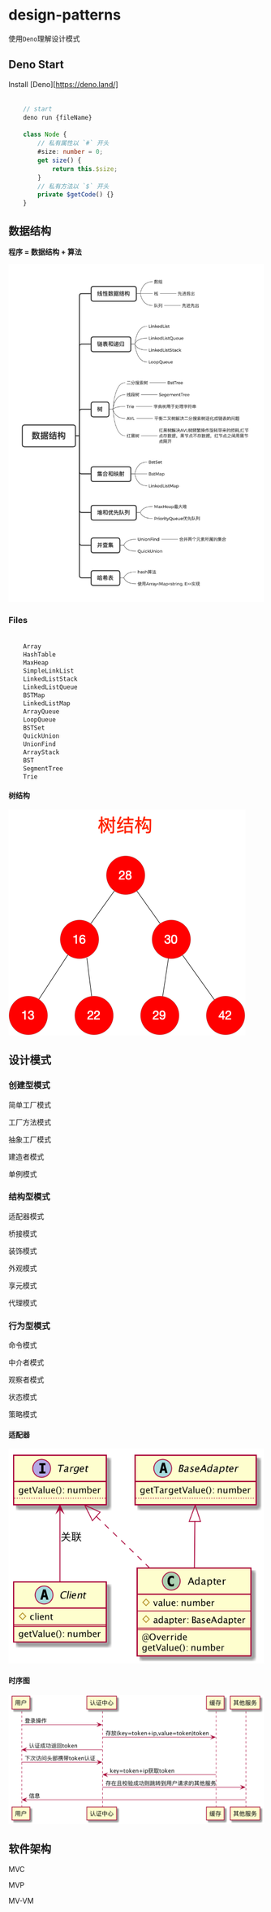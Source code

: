 # design-patterns

使用`Deno`理解设计模式

## Deno Start

Install [Deno][https://deno.land/]

```typescript

    // start
    deno run {fileName}

    class Node {
        // 私有属性以 `#` 开头
        #size: number = 0;
        get size() {
            return this.$size;
        }
        // 私有方法以 `$` 开头
        private $getCode() {}
    }

```

## 数据结构

**程序 = 数据结构 + 算法**

<img src=".github/data-structure.png" alt="data-structure">

### Files

```shell script
    
    Array
    HashTable
    MaxHeap
    SimpleLinkList
    LinkedListStack
    LinkedListQueue
    BSTMap
    LinkedListMap
    ArrayQueue
    LoopQueue
    BSTSet
    QuickUnion
    UnionFind
    ArrayStack
    BST
    SegmentTree
    Trie

```

#### 树结构
[![Design](https://github.com/guobin211/design-patterns/blob/master/_static/bst_tree.png)](https://github.com/guobin211/design-patterns)

## 设计模式

### 创建型模式

简单工厂模式

工厂方法模式

抽象工厂模式

建造者模式

单例模式

### 结构型模式

适配器模式

桥接模式

装饰模式

外观模式

享元模式

代理模式

### 行为型模式

命令模式

中介者模式

观察者模式

状态模式

策略模式

#### 适配器
[![Design](https://github.com/guobin211/design-patterns/blob/master/_static/Adapter.png)](https://github.com/guobin211/design-patterns)

#### 时序图
[![Design](https://github.com/guobin211/design-patterns/blob/master/_static/UserCenter.png)](https://github.com/guobin211/design-patterns)

## 软件架构

MVC

MVP

MV-VM
